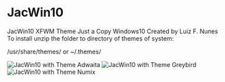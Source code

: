 # JacWin10
JacWin10 XFWM Theme
Just a Copy Windows10
Created by Luiz F. Nunes
To install unzip the folder to directory of themes of system:

/usr/share/themes/
or
~/.themes/

![JacWin10 with Theme Adwaita](https://user-images.githubusercontent.com/9018264/27012929-907fe954-4e8e-11e7-8be6-a94adc0c073e.png)
![JacWin10 with Theme Greybird](https://user-images.githubusercontent.com/9018264/27012930-9130de26-4e8e-11e7-9319-a8160a8de22d.png)
![JacWin10 with Theme Numix](https://user-images.githubusercontent.com/9018264/27012931-927928c4-4e8e-11e7-8576-0149e1792d1e.png)
